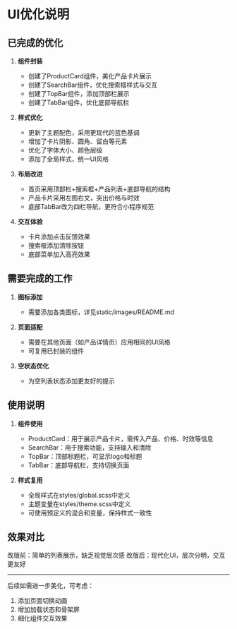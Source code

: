 # UI优化说明

## 已完成的优化

1. **组件封装**
   - 创建了ProductCard组件，美化产品卡片展示
   - 创建了SearchBar组件，优化搜索框样式与交互
   - 创建了TopBar组件，添加顶部栏展示
   - 创建了TabBar组件，优化底部导航栏

2. **样式优化**
   - 更新了主题配色，采用更现代的蓝色基调
   - 增加了卡片阴影、圆角、留白等元素
   - 优化了字体大小、颜色层级
   - 添加了全局样式，统一UI风格

3. **布局改进**
   - 首页采用顶部栏+搜索框+产品列表+底部导航的结构
   - 产品卡片采用左图右文，突出价格与时效
   - 底部TabBar改为四栏导航，更符合小程序规范

4. **交互体验**
   - 卡片添加点击反馈效果
   - 搜索框添加清除按钮
   - 底部菜单加入高亮效果

## 需要完成的工作

1. **图标添加**
   - 需要添加各类图标，详见static/images/README.md

2. **页面适配**
   - 需要在其他页面（如产品详情页）应用相同的UI风格
   - 可复用已封装的组件

3. **空状态优化**
   - 为空列表状态添加更友好的提示

## 使用说明

1. **组件使用**
   - ProductCard：用于展示产品卡片，需传入产品、价格、时效等信息
   - SearchBar：用于搜索功能，支持输入和清除
   - TopBar：顶部标题栏，可显示logo和标题
   - TabBar：底部导航栏，支持切换页面

2. **样式复用**
   - 全局样式在styles/global.scss中定义
   - 主题变量在styles/theme.scss中定义
   - 可使用预定义的混合和变量，保持样式一致性

## 效果对比

改版前：简单的列表展示，缺乏视觉层次感
改版后：现代化UI，层次分明，交互更友好

---

后续如需进一步美化，可考虑：
1. 添加页面切换动画
2. 增加加载状态和骨架屏
3. 细化组件交互效果 